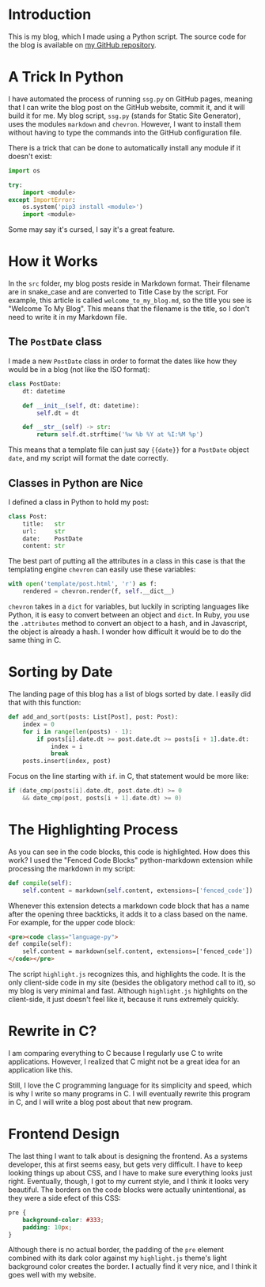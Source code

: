 # Introduction
This is my blog, which I made using a Python script.
The source code for the blog is available on [my GitHub repository](https://github.com/ancientstraits/ancientstraits.github.io).

# A Trick In Python
I have automated the process of running `ssg.py` on GitHub pages,
meaning that I can write the blog post on the GitHub website, commit it, and it will
build it for me.
My blog script, `ssg.py` (stands for Static Site Generator),
uses the modules `markdown` and `chevron`.
However, I want to install them without having to type the commands into the
GitHub configuration file.

There is a trick that can be done to automatically install any module if it doesn't exist:
```py
import os

try:
    import <module>
except ImportError:
    os.system('pip3 install <module>')
    import <module>
```
Some may say it's cursed, I say it's a great feature.

# How it Works
In the `src` folder, my blog posts reside in Markdown format.
Their filename are in snake_case and are converted to Title Case by the script.
For example, this article is called `welcome_to_my_blog.md`,
so the title you see is "Welcome To My Blog".
This means that the filename is the title, so I don't need to write it in my Markdown file.

## The `PostDate` class
I made a new `PostDate` class in order to format the dates like how they would be
in a blog (not like the ISO format):
```py
class PostDate:
    dt: datetime

    def __init__(self, dt: datetime):
        self.dt = dt

    def __str__(self) -> str:
        return self.dt.strftime('%w %b %Y at %I:%M %p')
```
This means that a template file can just say `{{date}}` for a `PostDate` object `date`,
and my script will format the date correctly.


## Classes in Python are Nice
I defined a class in Python to hold my post:
```py
class Post:
    title:   str
    url:     str
    date:    PostDate
    content: str
```
The best part of putting all the attributes in a class in this case is that
the templating engine `chevron` can easily use these variables:
```py
with open('template/post.html', 'r') as f:
    rendered = chevron.render(f, self.__dict__)
```
`chevron` takes in a `dict` for variables, but luckily in scripting languages like Python,
it is easy to convert between an object and `dict`. In Ruby, you use the `.attributes` method
to convert an object to a hash, and in Javascript, the object is already a hash.
I wonder how difficult it would be to do the same thing in C.

# Sorting by Date
The landing page of this blog has a list of blogs sorted by date. I easily did that with this
function:
```py
def add_and_sort(posts: List[Post], post: Post):
    index = 0
    for i in range(len(posts) - 1):
        if posts[i].date.dt >= post.date.dt >= posts[i + 1].date.dt:
            index = i
            break
    posts.insert(index, post)
```
Focus on the line starting with `if`. in C, that statement would be more like:
```c
if (date_cmp(posts[i].date.dt, post.date.dt) >= 0
    && date_cmp(post, posts[i + 1].date.dt) >= 0)
```

# The Highlighting Process
As you can see in the code blocks, this code is highlighted. How does this work?
I used the "Fenced Code Blocks" python-markdown extension while processing the
markdown in my script:
```py
def compile(self):
    self.content = markdown(self.content, extensions=['fenced_code'])
```
Whenever this extension detects a markdown code block that has a name after the
opening three backticks, it adds it to a class based on the name.
For example, for the upper code block:
```html
<pre><code class="language-py">
def compile(self):
    self.content = markdown(self.content, extensions=['fenced_code'])
</code></pre>
```

The script `highlight.js` recognizes this, and highlights the code. It is the only
client-side code in my site (besides the obligatory method call to it), so my blog is
very minimal and fast. Although `highlight.js` highlights on the client-side, it
just doesn't feel like it, because it runs extremely quickly.

# Rewrite in C?
I am comparing everything to C because I regularly use C to write applications.
However, I realized that C might not be a great idea for an application like this.

Still, I love the C programming language for its simplicity and speed, which is why
I write so many programs in C. I will eventually rewrite this program in C, and I
will write a blog post about that new program.

# Frontend Design
The last thing I want to talk about is designing the frontend. As a systems developer,
this at first seems easy, but gets very difficult. I have to keep looking things up
about CSS, and I have to make sure everything looks just right.
Eventually, though, I got to my current style, and I think it looks very beautiful.
The borders on the code blocks were actually unintentional, as they were a side efect
of this CSS:
```css
pre {
    background-color: #333;
    padding: 10px;
}
```
Although there is no actual border, the padding of the `pre` element combined with its
dark color against my `highlight.js` theme's light background color creates the border. I actually find it very nice, and I think it goes well with my website.
